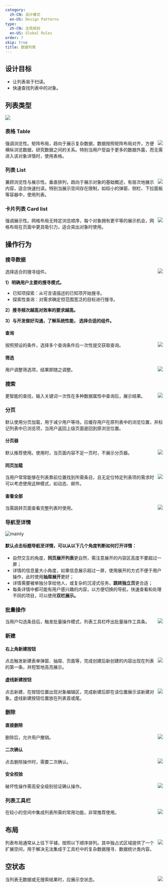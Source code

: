 ```yaml
---
category:
  zh-CN: 设计模式
  en-US: Design Patterns
type:
  zh-CN: 全局规则
  en-US: Global Rules
order: 7
skip: true
title: 数据列表
---
```


## 设计目标

- 让列表易于扫读。
- 快速查找列表中的对象。

## 列表类型

<div>
  <img src="https://gw.alipayobjects.com/mdn/rms_08e378/afts/img/A*60WRRKpliSIAAAAAAAAAAABkARQnAQ" />
</div>

### 表格 Table

<img class="preview-img no-padding" align="right" src="https://gw.alipayobjects.com/mdn/rms_08e378/afts/img/A*VrOkRbo_Uc4AAAAAAAAAAABkARQnAQ">

强调浏览性。矩阵布局，趋向于展示复杂数据，数据按照矩阵布局对齐，方便横纵浏览数据，研究数据之间的关系。特别当用户受益于更多的数据外露，而无需进入该对象详情时，使用表格。

### 列表 List

<img class="preview-img no-padding" align="right" src="https://gw.alipayobjects.com/mdn/rms_08e378/afts/img/A*D-8wTbCA1REAAAAAAAAAAABkARQnAQ">

兼顾浏览性与展示性。垂直排列，趋向于展示对象的基础概述，有层次地展示内容，适合快速扫读。特别当展示空间存在限制，如较小的弹窗、侧栏、下拉面板等容器中，使用列表。

### 卡片列表 Card list

<img class="preview-img no-padding" align="right" src="https://gw.alipayobjects.com/mdn/rms_08e378/afts/img/A*fu2gQ6DQaGgAAAAAAAAAAABkARQnAQ">

强调展示性。网格布局无特定浏览顺序，每个对象拥有更平等的展示机会，网格布局在页面中更具吸引力，适合突出对象时使用。

## 操作行为

### 搜寻数据

<img class="preview-img no-padding" align="right" src="https://gw.alipayobjects.com/mdn/rms_08e378/afts/img/A*pEyLSJsDgYIAAAAAAAAAAABkARQnAQ">

选择适合的搜寻组件。

**1）明确用户主要的搜寻模式。**

- 已知项探索：从可言语描述的已知项开始搜寻。
- 探索性查询：对需求确定但范围宽泛的目标进行搜寻。

**2）搜寻频次越高对效率的要求越高。**

**3）与开发做好沟通，了解系统性能， 选择合适的组件。**

#### 查询

<img class="preview-img no-padding" align="right" src="https://gw.alipayobjects.com/mdn/rms_08e378/afts/img/A*gHgBRofoBDQAAAAAAAAAAABkARQnAQ">

按照预设的条件，选择多个查询条件后一次性提交获取查询。

#### 筛选

<img class="preview-img no-padding" align="right" src="https://gw.alipayobjects.com/mdn/rms_08e378/afts/img/A*oECHSpfxwPAAAAAAAAAAAABkARQnAQ">

用户调整筛选项，结果即随之调整。

### 搜索

<img class="preview-img no-padding" align="right" src="https://gw.alipayobjects.com/mdn/rms_08e378/afts/img/A*agcCS5eHy2UAAAAAAAAAAABkARQnAQ">

更智能的查找，输入关键词一次性在多种数据属性中查询后，展示结果。

### 分页

默认使用分页加载，用于减少用户等待。应缓存用户在原列表中的浏览位置，并标记列表中已浏览项，当用户返回上级页面是回到原浏览位置。

#### 分页器

<img class="preview-img no-padding" align="right" src="https://gw.alipayobjects.com/mdn/rms_08e378/afts/img/A*1sIoQKjspJIAAAAAAAAAAABkARQnAQ">

默认推荐使用。使用时，当页面内容不足一页时，不展示分页器。

#### 同页加载

<img class="preview-img no-padding" align="right" src="https://gw.alipayobjects.com/mdn/rms_08e378/afts/img/A*ejtTTo4E0A4AAAAAAAAAAABkARQnAQ">

当用户常常能够在列表靠前位置找到所需条目，且无定位特定列表项的需求时可以考虑使用这种模式，如动态、邮件。

#### 查看全部

<img class="preview-img no-padding" align="right" src="https://gw.alipayobjects.com/mdn/rms_08e378/afts/img/A*cgIlQJUC2_kAAAAAAAAAAABkARQnAQ">

当需跳转页面查看完整列表时使用。

### 导航至详情

<div>
  <img alt="mainly" src="https://gw.alipayobjects.com/mdn/rms_08e378/afts/img/A*nSsBTZlxihsAAAAAAAAAAABkARQnAQ">
<div>

#### 默认点击标题导航至详情，可以从以下几个角度判断如何打开详情：

- 自然交互的角度，**同页展开列表**更自然，需注意展开的内容区高度不要超过一屏；
- 详情的信息量大小角度，如果信息展示超过一屏，使用展开的方式不便于用户操作，此时使用**抽屉展开**更好；
- 详情需要被单独分享给他人，或复杂的沉浸式任务，**跳转独立页**更合适；
- 每条详情中都可能有用户感兴趣的内容，以方便切换的导航，快速查看和处理不同的项目，可以使用**双栏展示。**

### 批量操作

<img class="preview-img no-padding" align="right" src="https://gw.alipayobjects.com/mdn/rms_08e378/afts/img/A*i6PJT6ArtcgAAAAAAAAAAABkARQnAQ">

当用户勾选条目后，触发批量操作模式，列表工具栏呼出批量操作工具条。

### 新建

#### 右上角新建按钮

<img class="preview-img no-padding" align="right" src="https://gw.alipayobjects.com/mdn/rms_08e378/afts/img/A*HeQwR4Dc5aEAAAAAAAAAAABkARQnAQ">

点击触发新建表单弹窗、抽屉、页面等，完成创建后新创建的内容出现在列表的第一条，并短暂地高亮展示。

#### 虚线新建按钮

<img class="preview-img no-padding" align="right" src="https://gw.alipayobjects.com/mdn/rms_08e378/afts/img/A*2OsyRpOCCIYAAAAAAAAAAABkARQnAQ">

点击新建，在按钮位置出现对象编辑区，完成新建后即在该位置展示该新建对象。虚线新建按钮位置放在列表首或尾。

### 删除

#### 直接删除

<img class="preview-img no-padding" align="right" src="https://gw.alipayobjects.com/mdn/rms_08e378/afts/img/A*rPUVTqeMzzgAAAAAAAAAAABkARQnAQ">

删除后，允许用户撤销。

#### 二次确认

<img class="preview-img no-padding" align="right" src="https://gw.alipayobjects.com/mdn/rms_08e378/afts/img/A*kYkSRKhHbIoAAAAAAAAAAABkARQnAQ">

点击删除操作时，需要二次确认。

#### 安全校验

<img class="preview-img no-padding" align="right" src="https://gw.alipayobjects.com/mdn/rms_08e378/afts/img/A*vkUuTYWLRCMAAAAAAAAAAABkARQnAQ">

破坏性操作需高安全级别验证确认操作。

### 列表工具栏

<img class="preview-img no-padding" align="right" src="https://gw.alipayobjects.com/mdn/rms_08e378/afts/img/A*cPBwQ74TTFQAAAAAAAAAAABkARQnAQ">

在较小的空间中集成列表所需的常用功能，非常推荐使用。

## 布局

<img class="preview-img no-padding" align="right" src="https://gw.alipayobjects.com/mdn/rms_08e378/afts/img/A*y6PZQpyrFXUAAAAAAAAAAABkARQnAQ">

列表布局通常从上往下平铺，按照以下顺序排列。其中独占式区域提供了一个扩展空间，用于解决无法集成于工具栏中的复杂数据搜寻、数据统计类内容。

## 空状态

<img class="preview-img no-padding" align="right" src="https://gw.alipayobjects.com/mdn/rms_08e378/afts/img/A*8iBER4YJmdQAAAAAAAAAAABkARQnAQ">

当列表无数据或无搜索结果时，应展示空状态。
